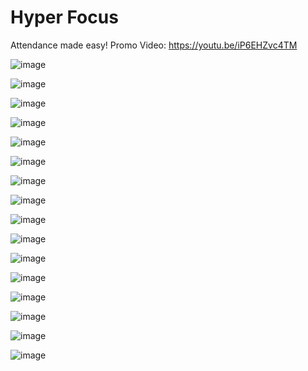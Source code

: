 # Hyper Focus
Attendance made easy!
Promo Video: https://youtu.be/iP6EHZvc4TM

![image](https://user-images.githubusercontent.com/46242342/191626383-d7cb7034-9808-4115-a249-4a8bab5710f5.png)

![image](https://user-images.githubusercontent.com/46242342/191626390-25c7f5cc-7b8b-4d41-8e98-ac0615a65375.png)

![image](https://user-images.githubusercontent.com/46242342/191626398-751d3229-1657-41fa-8930-a3a8da95df6e.png)

![image](https://user-images.githubusercontent.com/46242342/191626404-440cbc84-3ee3-46f9-9b3b-2429a914dd9d.png)

![image](https://user-images.githubusercontent.com/46242342/191626807-1c5fba53-af0f-4dee-8409-24d875bdf8d3.png)

![image](https://user-images.githubusercontent.com/46242342/191626828-721ec2dc-6743-44f7-95d9-8e3a94c8980e.png)

![image](https://user-images.githubusercontent.com/46242342/191626839-84537abf-f9b7-46e2-b5df-9b8172c83a88.png)

![image](https://user-images.githubusercontent.com/46242342/191626857-15fb5f95-d735-4754-873a-017408447e04.png)

![image](https://user-images.githubusercontent.com/46242342/191626903-dd2d6add-94a5-4a42-8e11-4433a83d3472.png)

![image](https://user-images.githubusercontent.com/46242342/191626916-4a16f93f-eacd-4c9e-b7c8-ce72291296bf.png)

![image](https://user-images.githubusercontent.com/46242342/191626927-2a7ac39f-c436-49ac-b377-7947b42cdf69.png)

![image](https://user-images.githubusercontent.com/46242342/191627005-813fb36f-6f59-4bde-98db-6beb54a1d7d6.png)

![image](https://user-images.githubusercontent.com/46242342/191627016-73682f75-a5ff-421a-a9ff-173ffb7a95d8.png)

![image](https://user-images.githubusercontent.com/46242342/191627021-007bf794-e318-4e1a-b171-2a218471c8de.png)

![image](https://user-images.githubusercontent.com/46242342/191627031-b8c4d03b-81ad-45d3-a009-bb01eb5e9edb.png)

![image](https://user-images.githubusercontent.com/46242342/191627039-781f068a-47ad-4d00-9862-80650ca6c8fa.png)


